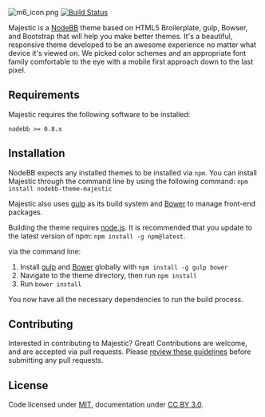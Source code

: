 
![m6_icon.png](http://i.imgur.com/aw2NJOC.png) 
[![Build Status](https://travis-ci.org/cnvo/nodebb-majestic.svg)](https://travis-ci.org/cnvo/nodebb-majestic)

Majestic is a [NodeBB](https://github.com/NodeBB/NodeBB) theme based on HTML5 Broilerplate, gulp, Bowser, and Bootstrap that will help you make better themes. It's a beautiful, responsive theme developed to be an awesome experience no matter what device it's viewed on. We picked color schemes and an appropriate font family comfortable to the eye with a mobile first approach down to the last pixel.

## Requirements
Majestic requires the following software to be installed:

`nodebb >= 0.8.x`

## Installation

NodeBB expects any installed themes to be installed via `npm`. 
You can install Majestic through the command line by using the following command:
`npm install nodebb-theme-majestic`

Majestic also uses [gulp](http://gulpjs.com/) as its build system and [Bower](http://bower.io/) to manage front-end packages.

Building the theme requires [node.js](http://nodejs.org/download/). It is recommended that you update to the latest version of npm: `npm install -g npm@latest`.

via the command line:

1. Install [gulp](http://gulpjs.com) and [Bower](http://bower.io/) globally with `npm install -g gulp bower`
2. Navigate to the theme directory, then run `npm install`
3. Run `bower install`

You now have all the necessary dependencies to run the build process.


## Contributing

Interested in contributing to Majestic? Great! Contributions are welcome, and are accepted via pull requests. Please [review these guidelines](https://github.com/cnvo/nodebb-majestic/blob/master/CONTRIBUTING.md) before submitting any pull requests.

## License
Code licensed under [MIT](https://github.com/cnvo/nodebb-majestic/blob/master/LICENSE), documentation under [CC BY 3.0](https://creativecommons.org/licenses/by/3.0/).

